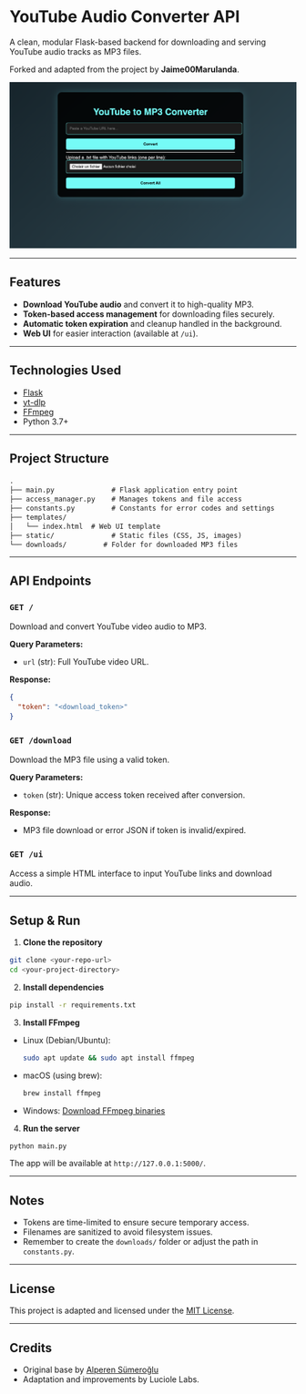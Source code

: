 # YouTube Audio Converter API

A clean, modular Flask-based backend for downloading and serving YouTube audio tracks as MP3 files.

Forked and adapted from the project by **Jaime00Marulanda**.

![UI Screenshot](ui.png)

---

## Features

- **Download YouTube audio** and convert it to high-quality MP3.
- **Token-based access management** for downloading files securely.
- **Automatic token expiration** and cleanup handled in the background.
- **Web UI** for easier interaction (available at `/ui`).

---

## Technologies Used

- [Flask](https://flask.palletsprojects.com/)
- [yt-dlp](https://github.com/yt-dlp/yt-dlp)
- [FFmpeg](https://ffmpeg.org/)
- Python 3.7+

---

## Project Structure

```
.
├── main.py              # Flask application entry point
├── access_manager.py    # Manages tokens and file access
├── constants.py         # Constants for error codes and settings
├── templates/
│   └── index.html  # Web UI template
├── static/              # Static files (CSS, JS, images)
└── downloads/         # Folder for downloaded MP3 files
```

---

## API Endpoints

### `GET /`

Download and convert YouTube video audio to MP3.

**Query Parameters:**

- `url` (str): Full YouTube video URL.

**Response:**

```json
{
  "token": "<download_token>"
}
```

### `GET /download`

Download the MP3 file using a valid token.

**Query Parameters:**

- `token` (str): Unique access token received after conversion.

**Response:**

- MP3 file download or error JSON if token is invalid/expired.

### `GET /ui`

Access a simple HTML interface to input YouTube links and download audio.

---

## Setup & Run

1. **Clone the repository**

```bash
git clone <your-repo-url>
cd <your-project-directory>
```

2. **Install dependencies**

```bash
pip install -r requirements.txt
```

3. **Install FFmpeg**

- Linux (Debian/Ubuntu):
  ```bash
  sudo apt update && sudo apt install ffmpeg
  ```
- macOS (using brew):
  ```bash
  brew install ffmpeg
  ```
- Windows: [Download FFmpeg binaries](https://ffmpeg.org/download.html)

4. **Run the server**

```bash
python main.py
```

The app will be available at `http://127.0.0.1:5000/`.

---

## Notes

- Tokens are time-limited to ensure secure temporary access.
- Filenames are sanitized to avoid filesystem issues.
- Remember to create the `downloads/` folder or adjust the path in `constants.py`.

---

## License

This project is adapted and licensed under the [MIT License](LICENSE).

---

## Credits

- Original base by [Alperen Sümeroğlu](https://github.com/Jaime00Marulanda)
- Adaptation and improvements by Luciole Labs.
